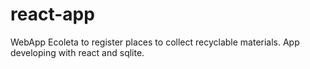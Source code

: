 # react-app
WebApp Ecoleta to register places to collect recyclable materials. App developing with react and sqlite.
